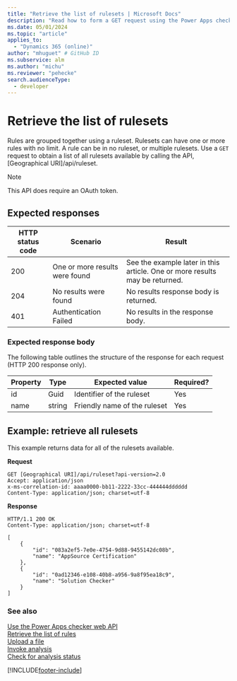 ```yaml
---
title: "Retrieve the list of rulesets | Microsoft Docs"
description: "Read how to form a GET request using the Power Apps checker web API to retrieve the list of rulesets available."
ms.date: 05/01/2024
ms.topic: "article"
applies_to: 
  - "Dynamics 365 (online)"
author: "mhuguet" # GitHub ID
ms.subservice: alm
ms.author: "michu"
ms.reviewer: "pehecke"
search.audienceType: 
  - developer
---
```


# Retrieve the list of rulesets

Rules are grouped together using a ruleset. Rulesets can have one or more rules with no limit. A rule can be in no ruleset, or multiple rulesets. Use a `GET` request to obtain a list of all rulesets available by calling the API, [Geographical URI]/api/ruleset.

> [!NOTE]
> This API does require an OAuth token.

<a name="bkmk_responses"></a>

## Expected responses

|HTTP status code|Scenario|Result|
|---|---|---|
|200|One or more results were found|See the example later in this article. One or more results may be returned.|
|204|No results were found|No results response body is returned.|
|401|Authentication Failed|No results in the response body.|

### Expected response body

The following table outlines the structure of the response for each request (HTTP 200 response only).

|Property|Type|Expected value|Required?|
|---|---|---|---|
|id|Guid|Identifier of the ruleset|Yes|
|name|string|Friendly name of the ruleset|Yes|

<a name="bkmk_retrieve"></a>

## Example: retrieve all rulesets

This example returns data for all of the rulesets available.

**Request**

```http
GET [Geographical URI]/api/ruleset?api-version=2.0
Accept: application/json
x-ms-correlation-id: aaaa0000-bb11-2222-33cc-444444dddddd
Content-Type: application/json; charset=utf-8
```

**Response**

```http
HTTP/1.1 200 OK
Content-Type: application/json; charset=utf-8

[
    {
        "id": "083a2ef5-7e0e-4754-9d88-9455142dc08b",
        "name": "AppSource Certification"
    },
    {
        "id": "0ad12346-e108-40b8-a956-9a8f95ea18c9",
        "name": "Solution Checker"
    }
]
```

### See also

[Use the Power Apps checker web API](overview.md)<br />
[Retrieve the list of rules](retrieve-rules.md)<br />
[Upload a file](upload-file.md)<br />
[Invoke analysis](analyze.md)<br />
[Check for analysis status](check-status.md)<br />

[!INCLUDE[footer-include](../../includes/footer-banner.md)]

